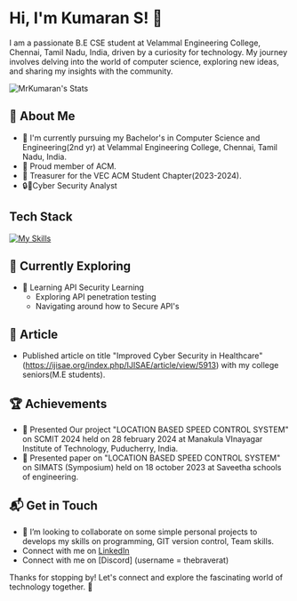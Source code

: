 # Hi, I'm Kumaran S! 👋

I am a passionate B.E CSE student at Velammal Engineering College, Chennai, Tamil Nadu, India, driven by a curiosity for technology. My journey involves delving into the world of computer science, exploring new ideas, and sharing my insights with the community.

![MrKumaran's Stats](https://github-readme-stats.vercel.app/api?username=MrKumaran&theme=vue-dark&show_icons=true&hide_border=true&count_private=true)

## 🚀 About Me
- 🔭 I'm currently pursuing my Bachelor's in Computer Science and Engineering(2nd yr) at Velammal Engineering College, Chennai, Tamil Nadu, India.
- 🪪 Proud member of ACM.
- 🪪 Treasurer for the VEC ACM Student Chapter(2023-2024).
- 🔒🧐Cyber Security Analyst

## Tech Stack
[![My Skills](https://skillicons.dev/icons?i=py,java,c,kotlin,mysql,git,linux&theme=light)](https://skillicons.dev)

## 🌱 Currently Exploring

- 🚀 Learning API Security Learning
  - Exploring API penetration testing
  - Navigating around how to Secure API's
 
 ## 📄 Article
- Published article on title "Improved Cyber Security in Healthcare"(https://ijisae.org/index.php/IJISAE/article/view/5913) with my college seniors(M.E students).

 ## 🏆 Achievements

- 🌟 Presented Our project "LOCATION BASED SPEED CONTROL SYSTEM" on SCMIT 2024 held on 28 february 2024 at Manakula VInayagar Institute of Technology, Puducherry, India.
- 🌟 Presented paper on "LOCATION BASED SPEED CONTROL SYSTEM" on SIMATS (Symposium) held on 18 october 2023 at Saveetha schools of engineering.

## 📬 Get in Touch

- 👯 I’m looking to collaborate on some simple personal projects to develops my skills on programming, GIT version control, Team skills.
- Connect with me on [LinkedIn](https://www.linkedin.com/in/mrkumaran/)
- Connect with me on [Discord] (username = thebraverat)

Thanks for stopping by! Let's connect and explore the fascinating world of technology together. 🚀
